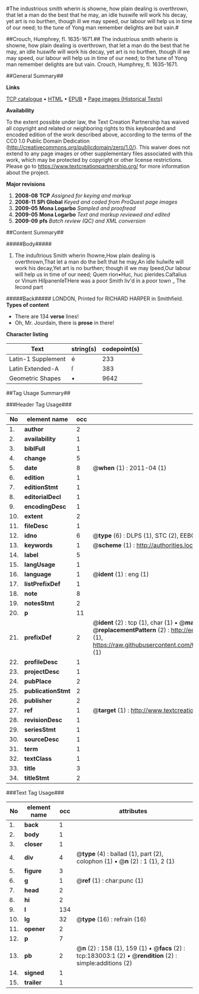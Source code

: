 #The industrious smith wherin is showne, how plain dealing is overthrown, that let a man do the best that he may, an idle huswife will work his decay, yet art is no burthen, though ill we may speed, our labour will help us in time of our need; to the tune of Yong man remember delights are but vain.#

##Crouch, Humphrey, fl. 1635-1671.##
The industrious smith wherin is showne, how plain dealing is overthrown, that let a man do the best that he may, an idle huswife will work his decay, yet art is no burthen, though ill we may speed, our labour will help us in time of our need; to the tune of Yong man remember delights are but vain.
Crouch, Humphrey, fl. 1635-1671.

##General Summary##

**Links**

[TCP catalogue](http://www.ota.ox.ac.uk/tcp/)  • 
[HTML](http://tei.it.ox.ac.uk/tcp/Texts-HTML/free/B01/B01118.html)  • 
[EPUB](http://tei.it.ox.ac.uk/tcp/Texts-EPUB/free/B01/B01118.epub) • 
[Page images (Historical Texts)](https://historicaltexts.jisc.ac.uk/eebo-99891908e)

**Availability**

To the extent possible under law, the Text Creation Partnership has waived all copyright and related or neighboring rights to this keyboarded and encoded edition of the work described above, according to the terms of the CC0 1.0 Public Domain Dedication (http://creativecommons.org/publicdomain/zero/1.0/). This waiver does not extend to any page images or other supplementary files associated with this work, which may be protected by copyright or other license restrictions. Please go to https://www.textcreationpartnership.org/ for more information about the project.

**Major revisions**

1. __2008-08__ __TCP__ *Assigned for keying and markup*
1. __2008-11__ __SPi Global__ *Keyed and coded from ProQuest page images*
1. __2009-05__ __Mona Logarbo__ *Sampled and proofread*
1. __2009-05__ __Mona Logarbo__ *Text and markup reviewed and edited*
1. __2009-09__ __pfs__ *Batch review (QC) and XML conversion*

##Content Summary##

#####Body#####

1. The induſtrious Smith wherin ſhowne,How plain dealing is overthrown,That let a man do the beſt that he may,An idle huſwife will work his decay,Yet art is no burthen; though ill we may ſpeed,Our labour will help us in time of our need;
Quem rion▪Huc, huc pierides.Caſtalius or Vinum HiſpanenſeTHere was a poor Smith liv'd in a poor town
    _ The ſecond part

#####Back#####
LONDON, Printed for RICHARD HARPER in Smithfield.
**Types of content**

  * There are 134 **verse** lines!
  * Oh, Mr. Jourdain, there is **prose** in there!

**Character listing**


|Text|string(s)|codepoint(s)|
|---|---|---|
|Latin-1 Supplement|é|233|
|Latin Extended-A|ſ|383|
|Geometric Shapes|▪|9642|

##Tag Usage Summary##

###Header Tag Usage###

|No|element name|occ|attributes|
|---|---|---|---|
|1.|__author__|2||
|2.|__availability__|1||
|3.|__biblFull__|1||
|4.|__change__|5||
|5.|__date__|8| @__when__ (1) : 2011-04 (1)|
|6.|__edition__|1||
|7.|__editionStmt__|1||
|8.|__editorialDecl__|1||
|9.|__encodingDesc__|1||
|10.|__extent__|2||
|11.|__fileDesc__|1||
|12.|__idno__|6| @__type__ (6) : DLPS (1), STC (2), EEBO-CITATION (1), PROQUEST (1), VID (1)|
|13.|__keywords__|1| @__scheme__ (1) : http://authorities.loc.gov/ (1)|
|14.|__label__|5||
|15.|__langUsage__|1||
|16.|__language__|1| @__ident__ (1) : eng (1)|
|17.|__listPrefixDef__|1||
|18.|__note__|8||
|19.|__notesStmt__|2||
|20.|__p__|11||
|21.|__prefixDef__|2| @__ident__ (2) : tcp (1), char (1)  •  @__matchPattern__ (2) : ([0-9\-]+):([0-9IVX]+) (1), (.+) (1)  •  @__replacementPattern__ (2) : http://eebo.chadwyck.com/downloadtiff?vid=$1&page=$2 (1), https://raw.githubusercontent.com/textcreationpartnership/Texts/master/tcpchars.xml#$1 (1)|
|22.|__profileDesc__|1||
|23.|__projectDesc__|1||
|24.|__pubPlace__|2||
|25.|__publicationStmt__|2||
|26.|__publisher__|2||
|27.|__ref__|1| @__target__ (1) : http://www.textcreationpartnership.org/docs/. (1)|
|28.|__revisionDesc__|1||
|29.|__seriesStmt__|1||
|30.|__sourceDesc__|1||
|31.|__term__|1||
|32.|__textClass__|1||
|33.|__title__|3||
|34.|__titleStmt__|2||


###Text Tag Usage###

|No|element name|occ|attributes|
|---|---|---|---|
|1.|__back__|1||
|2.|__body__|1||
|3.|__closer__|1||
|4.|__div__|4| @__type__ (4) : ballad (1), part (2), colophon (1)  •  @__n__ (2) : 1 (1), 2 (1)|
|5.|__figure__|3||
|6.|__g__|1| @__ref__ (1) : char:punc (1)|
|7.|__head__|2||
|8.|__hi__|2||
|9.|__l__|134||
|10.|__lg__|32| @__type__ (16) : refrain (16)|
|11.|__opener__|2||
|12.|__p__|7||
|13.|__pb__|2| @__n__ (2) : 158 (1), 159 (1)  •  @__facs__ (2) : tcp:183003:1 (2)  •  @__rendition__ (2) : simple:additions (2)|
|14.|__signed__|1||
|15.|__trailer__|1||
